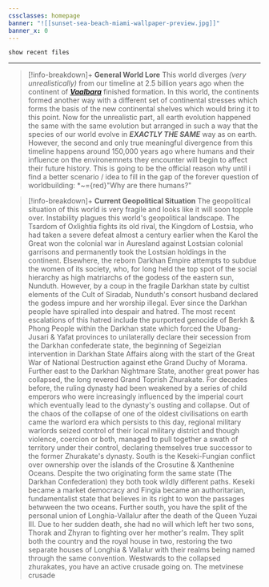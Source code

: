 ```yaml
---
cssclasses: homepage
banner: "![[sunset-sea-beach-miami-wallpaper-preview.jpg]]"
banner_x: 0
---
```

 ```search-bar
show recent files
```
---
>[!info-breakdown]+ **General World Lore**
>This world diverges *(very unrealistically)* from our timeline at 2.5 billion years ago when the continent of [***Vaalbara***](https://en.wikipedia.org/wiki/Vaalbara) finished formation. In this world, the continents formed another way with a different set of continental stresses which forms the basis of the new continental shelves which would bring it to this point. Now for the unrealistic part, all earth evolution happened the same with the same evolution but arranged in such a way that the species of our world evolve in ***EXACTLY THE SAME*** way as on earth. However, the second and only true meaningful divergence from this timeline happens around 150,000 years ago where humans and their influence on the environemnets they encounter will begin to affect their future history. This is going to be the official reason why until i find a better scenario / idea to fill in the gap of the forever question of worldbuilding: *~={red}"Why are there humans?"

>[!info-breakdown]+ **Current Geopolitical Situation**
>The geopolitical situation of this world is very fragile and looks like it will soon topple over. Instability plagues this world's geopolitical landscape.
>The Tsardom of Oxlightia fights its old rival, the Kingdom of Lostsia, who had taken a severe defeat almost a century earlier when the Karol the Great won the colonial war in Auresland against Lostsian colonial garrisons and permanently took the Lostsian holdings in the continent.
>Elsewhere, the reborn Darkhan Empire attempts to subdue the women of its society, who, for long held the top spot of the social hierarchy as high matriarchs of the godess of the eastern sun, Nunduth. However, by a coup in the fragile Darkhan state by cultist elements of the Cult of Siradab, Nunduth's consort husband declared the godess impure and her worship illegal. Ever since the Darkhan people have spiralled into despair and hatred. 
>The most recent escalations of this hatred include the purported genocide of Berkh & Phong People within the Darkhan state which forced the Ubang-Jusari & Yafat provinces to unilaterally declare their secession from the Darkhan confederate state, the beginning of Segeizian intervention in Darkhan State Affairs along with the start of the Great War of National Destruction against ethe Grand Duchy of Morama.
>Further east to the Darkhan Nightmare State, another great power has collapsed, the long revered Grand Toprish Zhurakate. For decades before, the ruling dynasty had been weakened by a series of child emperors who were increasingly influenced by the imperial court which eventually lead to the dynasty's ousting and collapse. Out of the chaos of the collapse of one of the oldest civilisations on earth came the warlord era which persists to this day, regional military warlords seized control of their local military district and though violence, coercion or both, managed to pull together a swath of territory under their control, declaring themselves true successor to the former Zhurakate's dynasty.
>South is the Keseki-Fungian conflict over ownership over the islands of the Crosutine & Xanthenine Oceans. Despite the two originating form the same state (The Darkhan Confederation) they both took wildly different paths. Keseki became a market democracy and Fingia became an authoritarian, fundamentalist state that believes in its right to won the passages betwween the two oceans.
>Further south, you have the split of the personal union of Longhia-Vallalur after the death of the Queen Yuzai III. Due to her sudden death, she had no will which left her two sons, Thorak and Zhyran to fighting over her mother's realm. They split both the country and the royal house in two, restoring the two separate houses of Longhia & Vallalur with their realms being named through the same convention.
>Westwards to the collapsed zhurakates, you have an active crusade going on. The metvinese crusade 

